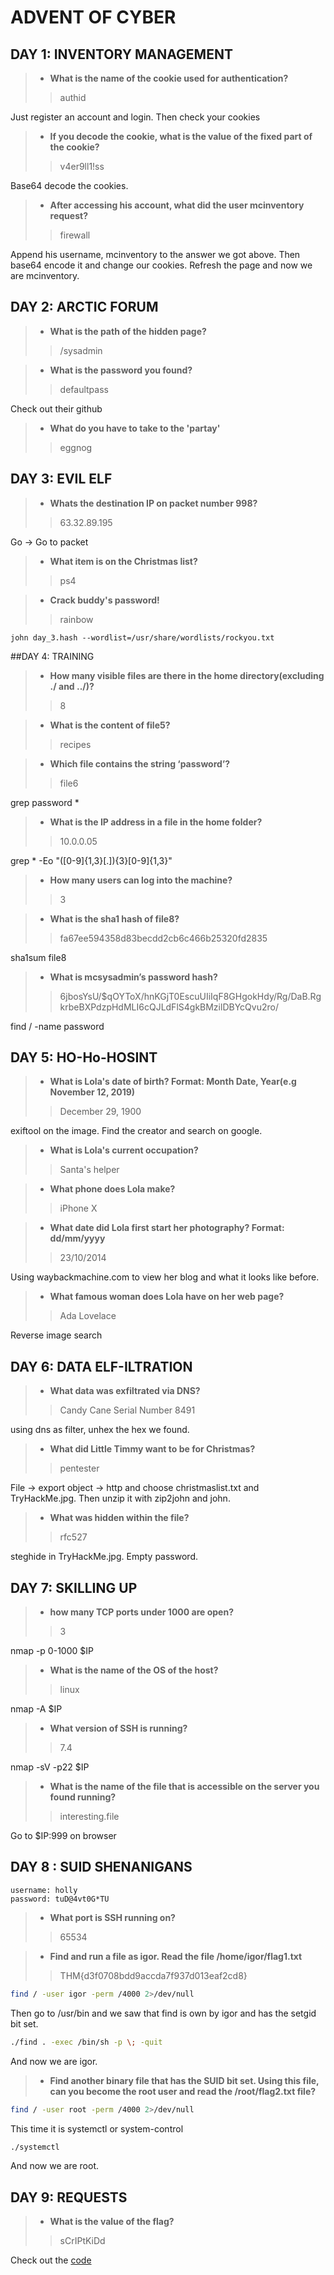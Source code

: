 # ADVENT OF CYBER

## DAY 1: INVENTORY MANAGEMENT

> - **What is the name of the cookie used for authentication?**
>>authid

Just register an account and login. Then check your cookies

> - **If you decode the cookie, what is the value of the fixed part of the cookie?**
>> v4er9ll1!ss

Base64 decode the cookies.

> - **After accessing his account, what did the user mcinventory request?**
>> firewall

Append his username, mcinventory to the answer we got above. Then base64 encode it and change our cookies. Refresh the page and now we are mcinventory.

## DAY 2: ARCTIC FORUM

> - **What is the path of the hidden page?**
>> /sysadmin

> - **What is the password you found?**
>> defaultpass

Check out their github

> - **What do you have to take to the 'partay'**
>> eggnog

## DAY 3: EVIL ELF

> - **Whats the destination IP on packet number 998?**
>> 63.32.89.195

Go -> Go to packet

> - **What item is on the Christmas list?**
>> ps4

> - **Crack buddy's password!**
>> rainbow

`john day_3.hash --wordlist=/usr/share/wordlists/rockyou.txt`

##DAY 4: TRAINING

> - **How many visible files are there in the home directory(excluding ./ and ../)?**
>> 8

> - **What is the content of file5?**
>> recipes

> - **Which file contains the string ‘password’?**
>> file6

grep password *

> - **What is the IP address in a file in the home folder?**
>>  10.0.0.05

grep * -Eo "([0-9]{1,3}[\.]){3}[0-9]{1,3}"

> - **How many users can log into the machine?**
>> 3

> - **What is the sha1 hash of file8?**
>> fa67ee594358d83becdd2cb6c466b25320fd2835

sha1sum file8

> - **What is mcsysadmin’s password hash?**
>> $6$jbosYsU/$qOYToX/hnKGjT0EscuUIiIqF8GHgokHdy/Rg/DaB.RgkrbeBXPdzpHdMLI6cQJLdFlS4gkBMzilDBYcQvu2ro/

find / -name password

## DAY 5: HO-Ho-HOSINT

> - **What is Lola's date of birth? Format: Month Date, Year(e.g November 12, 2019)**
>> December 29, 1900

exiftool on the image. Find the creator and search on google.

> - **What is Lola's current occupation?**
>> Santa's helper

> - **What phone does Lola make?**
>> iPhone X

> - **What date did Lola first start her photography? Format: dd/mm/yyyy**
>> 23/10/2014

Using waybackmachine.com to view her blog and what it looks like before.

> - **What famous woman does Lola have on her web page?**
>> Ada Lovelace

Reverse image search

## DAY 6: DATA ELF-ILTRATION
> - **What data was exfiltrated via DNS?**
>> Candy Cane Serial Number 8491

using dns as filter, unhex the hex we found.

> - **What did Little Timmy want to be for Christmas?**
>> pentester

File -> export object -> http and choose christmaslist.txt and TryHackMe.jpg. Then unzip it with zip2john and john.

> - **What was hidden within the file?**
>> rfc527

steghide in TryHackMe.jpg. Empty password.

## DAY 7: SKILLING UP

> - **how many TCP ports under 1000 are open?**
>> 3

nmap -p 0-1000 $IP

> - **What is the name of the OS of the host?**
>> linux

nmap -A $IP

> - **What version of SSH is running?**
>> 7.4

nmap -sV -p22 $IP

> - **What is the name of the file that is accessible on the server you found running?**
>> interesting.file

Go to $IP:999 on browser

## DAY 8 : SUID SHENANIGANS

```
username: holly
password: tuD@4vt0G*TU
```
> - **What port is SSH running on?**
>> 65534

> - **Find and run a file as igor. Read the file /home/igor/flag1.txt**
>> THM{d3f0708bdd9accda7f937d013eaf2cd8}

```bash
find / -user igor -perm /4000 2>/dev/null
```
Then go to /usr/bin and we saw that find is own by igor and has the setgid bit set.
```bash
./find . -exec /bin/sh -p \; -quit
```
And now we are igor.

> - **Find another binary file that has the SUID bit set. Using this file, can you become the root user and read the /root/flag2.txt file?**
>>

```bash
find / -user root -perm /4000 2>/dev/null
```

This time it is systemctl or system-control

```bash
./systemctl
```
And now we are root.

## DAY 9: REQUESTS

> - **What is the value of the flag?**
>> sCrIPtKiDd

Check out the [code](day9/day9.py)